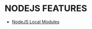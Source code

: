 # NODEJS FEATURES

- [NodeJS Local Modules](https://github.com/kitokip/nodejs-practices/tree/master/local-modules#local-modules)
